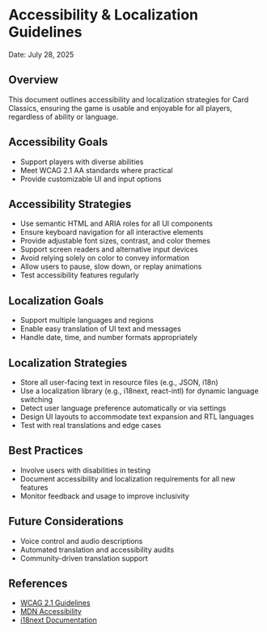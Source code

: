 # Accessibility & Localization Guidelines

Date: July 28, 2025

## Overview
This document outlines accessibility and localization strategies for Card Classics, ensuring the game is usable and enjoyable for all players, regardless of ability or language.

## Accessibility Goals
- Support players with diverse abilities
- Meet WCAG 2.1 AA standards where practical
- Provide customizable UI and input options

## Accessibility Strategies
- Use semantic HTML and ARIA roles for all UI components
- Ensure keyboard navigation for all interactive elements
- Provide adjustable font sizes, contrast, and color themes
- Support screen readers and alternative input devices
- Avoid relying solely on color to convey information
- Allow users to pause, slow down, or replay animations
- Test accessibility features regularly

## Localization Goals
- Support multiple languages and regions
- Enable easy translation of UI text and messages
- Handle date, time, and number formats appropriately

## Localization Strategies
- Store all user-facing text in resource files (e.g., JSON, i18n)
- Use a localization library (e.g., i18next, react-intl) for dynamic language switching
- Detect user language preference automatically or via settings
- Design UI layouts to accommodate text expansion and RTL languages
- Test with real translations and edge cases

## Best Practices
- Involve users with disabilities in testing
- Document accessibility and localization requirements for all new features
- Monitor feedback and usage to improve inclusivity

## Future Considerations
- Voice control and audio descriptions
- Automated translation and accessibility audits
- Community-driven translation support

## References
- [WCAG 2.1 Guidelines](https://www.w3.org/WAI/WCAG21/quickref/)
- [MDN Accessibility](https://developer.mozilla.org/en-US/docs/Web/Accessibility)
- [i18next Documentation](https://www.i18next.com/)
